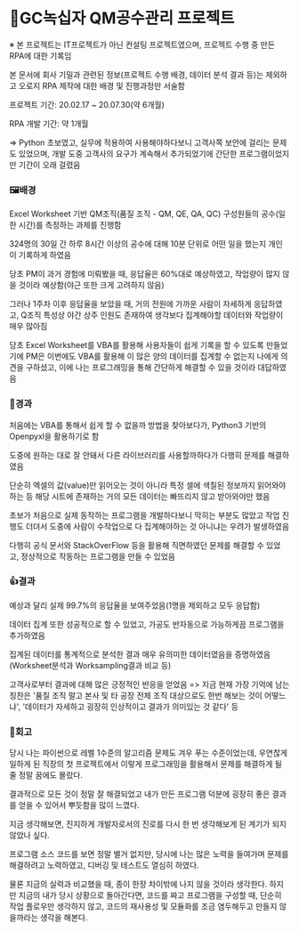 # 💊GC녹십자 QM공수관리 프로젝트

※ 본 프로젝트는 IT프로젝트가 아닌 컨설팅 프로젝트였으며, 프로젝트 수행 중 만든 RPA에 대한 기록임

본 문서에 회사 기밀과 관련된 정보(프로젝트 수행 배경, 데이터 분석 결과 등)는 제외하고 오로지 RPA 제작에 대한 배경 및 진행과정만 서술함



프로젝트 기간: 20.02.17 ~ 20.07.30(약 6개월)

RPA 개발 기간: 약 1개월

=> Python 초보였고, 실무에 적용하여 사용해야하다보니 고객사쪽 보안에 걸리는 문제도 있었으며, 개발 도중 고객사의 요구가 계속해서 추가되었기에 간단한 프로그램이었지만 기간이 오래 걸렸음

 

### 🖼️배경

Excel Worksheet 기반 QM조직(품질 조직 - QM, QE, QA, QC) 구성원들의 공수(일한 시간)를 측정하는 과제를 진행함

324명의 30일 간 하루 8시간 이상의 공수에 대해 10분 단위로 어떤 일을 했는지 개인이 기록하게 하였음

당초 PM이 과거 경험에 미뤄봤을 때, 응답율은 60%대로 예상하였고, 작업량이 많지 않을 것이라 예상함(야근 또한 크게 고려하지 않음)

그러나 1주차 이후 응답율을 보았을 때, 거의 전원에 가까운 사람이 자세하게 응답하였고, Q조직 특성상 야간 상주 인원도 존재하여 생각보다 집계해야할 데이터와 작업량이 매우 많아짐

당초 Excel Worksheet를 VBA를 활용해 사용자들이 쉽게 기록을 할 수 있도록 만들었기에 PM은 이번에도 VBA를 활용해 이 많은 양의 데이터를 집계할 수 없는지 나에게 의견을 구하셨고, 이에 나는 프로그래밍을 통해 간단하게 해결할 수 있을 것이라 대답하였음



### 🐢경과

처음에는 VBA를 통해서 쉽게 할 수 없을까 방법을 찾아보다가, Python3 기반의 Openpyxl을 활용하기로 함

도중에 원하는 대로 잘 안돼서 다른 라이브러리를 사용할까하다가 다행히 문제를 해결하였음

단순히 엑셀의 값(value)만 읽어오는 것이 아니라 특정 셀에 색칠된 정보까지 읽어와야하는 등 해당 시트에 존재하는 거의 모든 데이터는 빠뜨리지 않고 받아와야만 했음

초보가 처음으로 실제 동작하는 프로그램을 개발하다보니 막히는 부분도 많았고 작업 진행도 더뎌서 도중에 사람이 수작업으로 다 집계해야하는 것 아니냐는 우려가 발생하였음

다행히 공식 문서와 StackOverFlow 등을 활용해 직면하였던 문제를 해결할 수 있었고, 정상적으로 작동하는 프로그램을 만들 수 있었음



### 👍결과

예상과 달리 실제 99.7%의 응답율을 보여주었음(1명을 제외하고 모두 응답함)

데이터 집계 또한 성공적으로 할 수 있었고, 가공도 반자동으로 가능하게끔 프로그램을 추가하였음

집계된 데이터를 통계적으로 분석한 결과 매우 유의미한 데이터였음을 증명하였음(Worksheet분석과 Worksampling결과 비교 등)

고객사로부터 결과에 대해 많은 긍정적인 반응을 얻었음 => 지금 현재 가장 기억에 남는 칭찬은 '품질 조직 말고 본사 및 타 공장 전체 조직 대상으로도 한번 해보는 것이 어떻느냐', '데이터가 자세하고 굉장히 인상적이고 결과가 의미있는 것 같다' 등



### 🤔회고

당시 나는 파이썬으로 레벨 1수준의 알고리즘 문제도 겨우 푸는 수준이었는데, 우연찮게 일하게 된 직장의 첫 프로젝트에서 이렇게 프로그래밍을 활용해서 문제를 해결하게 될 줄 정말 꿈에도 몰랐다.

결과적으로 모든 것이 정말 잘 해결되었고 내가 만든 프로그램 덕분에 굉장히 좋은 결과를 얻을 수 있어서 뿌듯함을 많이 느꼈다.

지금 생각해보면, 진지하게 개발자로서의 진로를 다시 한 번 생각해보게 된 계기가 되지 않았나 싶다.

프로그램 소스 코드를 보면 정말 별거 없지만, 당시에 나는 많은 노력을 들여가며 문제를 해결하려고 노력하였고, 디버깅 및 테스트도 열심히 하였다.

물론 지금의 실력과 비교했을 때, 종이 한장 차이밖에 나지 않을 것이라 생각한다. 하지만 지금의 내가 당시 상황으로 돌아간다면, 코드를 짜고 프로그램을 구성할 때, 단순히 작업 플로우만 생각하지 않고, 코드의 재사용성 및 모듈화를 조금 염두해두고 만들지 않을까라는 생각을 해본다.

